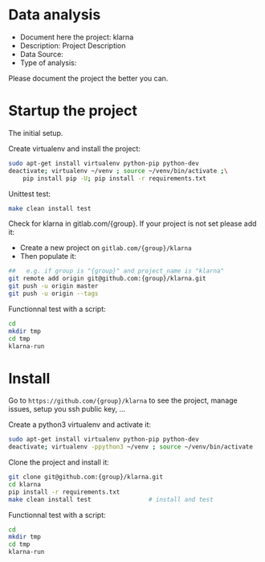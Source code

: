 # Data analysis
- Document here the project: klarna
- Description: Project Description
- Data Source:
- Type of analysis:

Please document the project the better you can.

# Startup the project

The initial setup.

Create virtualenv and install the project:
```bash
sudo apt-get install virtualenv python-pip python-dev
deactivate; virtualenv ~/venv ; source ~/venv/bin/activate ;\
    pip install pip -U; pip install -r requirements.txt
```

Unittest test:
```bash
make clean install test
```

Check for klarna in gitlab.com/{group}.
If your project is not set please add it:

- Create a new project on `gitlab.com/{group}/klarna`
- Then populate it:

```bash
##   e.g. if group is "{group}" and project_name is "klarna"
git remote add origin git@github.com:{group}/klarna.git
git push -u origin master
git push -u origin --tags
```

Functionnal test with a script:

```bash
cd
mkdir tmp
cd tmp
klarna-run
```

# Install

Go to `https://github.com/{group}/klarna` to see the project, manage issues,
setup you ssh public key, ...

Create a python3 virtualenv and activate it:

```bash
sudo apt-get install virtualenv python-pip python-dev
deactivate; virtualenv -ppython3 ~/venv ; source ~/venv/bin/activate
```

Clone the project and install it:

```bash
git clone git@github.com:{group}/klarna.git
cd klarna
pip install -r requirements.txt
make clean install test                # install and test
```
Functionnal test with a script:

```bash
cd
mkdir tmp
cd tmp
klarna-run
```

